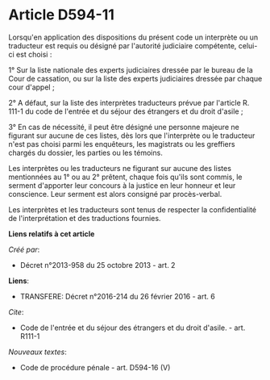 # Article D594-11

Lorsqu'en application des dispositions du présent code un interprète ou un traducteur est requis ou désigné par l'autorité
judiciaire compétente, celui-ci est choisi : 

1° Sur la liste nationale des experts judiciaires dressée par le bureau de la Cour de cassation, ou sur la liste des experts
judiciaires dressée par chaque cour d'appel ; 

2° A défaut, sur la liste des interprètes traducteurs prévue par l'article R. 111-1 du code de l'entrée et du séjour des
étrangers et du droit d'asile ; 

3° En cas de nécessité, il peut être désigné une personne majeure ne figurant sur aucune de ces listes, dès lors que
l'interprète ou le traducteur n'est pas choisi parmi les enquêteurs, les magistrats ou les greffiers chargés du dossier, les
parties ou les témoins. 

Les interprètes ou les traducteurs ne figurant sur aucune des listes mentionnées au 1° ou au 2° prêtent, chaque fois qu'ils
sont commis, le serment d'apporter leur concours à la justice en leur honneur et leur conscience. Leur serment est alors
consigné par procès-verbal. 

Les interprètes et les traducteurs sont tenus de respecter la confidentialité de l'interprétation et des traductions
fournies.

**Liens relatifs à cet article**

_Créé par_:

  - Décret n°2013-958 du 25 octobre 2013 - art. 2

**Liens**:

  - TRANSFERE: Décret n°2016-214 du 26 février 2016 - art. 6

_Cite_:

  - Code de l'entrée et du séjour des étrangers et du droit d'asile. - art. R111-1

_Nouveaux textes_:

  - Code de procédure pénale - art. D594-16 (V)
